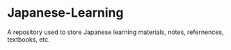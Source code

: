 # Japanese-Learning

A repository used to store Japanese learning materials, notes, refernences, textbooks, etc.
